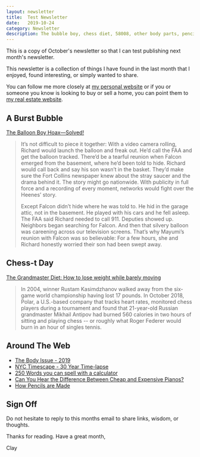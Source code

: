 ```yaml
---
layout: newsletter
title:  Test Newsletter
date:   2019-10-24
category: Newsletter
description: The bubble boy, chess diet, 58008, other body parts, pencils, and pianos
---
```


This is a copy of October's newsletter so that I can test publishing next month's newsletter.

This newsletter is a collection of things I have found in the last month that I enjoyed, found interesting, or simply wanted to share.

You can follow me more closely at [my personal website](http://claycarson.net "Personal Website") or if you or someone you know is looking to buy or sell a home, you can point them to [my real estate website](http://claycarson.com "Business Website ").

<!--more-->

## A Burst Bubble

[The Balloon Boy Hoax—Solved!](https://www.5280.com/2019/09/the-balloon-boy-hoax-solved/)

> It’s not difficult to piece it together: With a video camera rolling, Richard would launch the balloon and freak out. He’d call the FAA and get the balloon tracked. There’d be a tearful reunion when Falcon emerged from the basement, where he’d been told to hide. Richard would call back and say his son wasn’t in the basket. They’d make sure the Fort Collins newspaper knew about the stray saucer and the drama behind it. The story might go nationwide. With publicity in full force and a recording of every moment, networks would fight over the Heenes’ story.
> 
> Except Falcon didn’t hide where he was told to. He hid in the garage attic, not in the basement. He played with his cars and he fell asleep. The FAA said Richard needed to call 911. Deputies showed up. Neighbors began searching for Falcon. And then that silvery balloon was careening across our television screens. That’s why Mayumi’s reunion with Falcon was so believable: For a few hours, she and Richard honestly worried their son had been swept away.

## Chess-t Day

[The Grandmaster Diet: How to lose weight while barely moving](https://www.espn.in/espn/story/_/id/27593253/why-grandmasters-magnus-carlsen-fabiano-caruana-lose-weight-playing-chess)

> In 2004, winner Rustam Kasimdzhanov walked away from the six-game world championship having lost 17 pounds. In October 2018, Polar, a U.S.-based company that tracks heart rates, monitored chess players during a tournament and found that 21-year-old Russian grandmaster Mikhail Antipov had burned 560 calories in two hours of sitting and playing chess -- or roughly what Roger Federer would burn in an hour of singles tennis.

## Around The Web

- [The Body Issue - 2019](http://www.espn.com/espn/feature/story/_/id/27400369/the-body-issue#! "The Body Issue - 2019")
- [NYC Timescape - 30 Year Time-lapse](https://www.nyctimescape.com/#overview "NYC Timescape")
- [250 Words you can spell with a calculator](http://blog.presentandcorrect.com/250-words-you-can-spell-with-a-calculator)
- [Can You Hear the Difference Between Cheap and Expensive Pianos?](https://www.youtube.com/watch?v=xd2TL88T9_s)
- [How Pencils are Made](https://www.youtube.com/watch?v=aPb-slJH9Vs)

## Sign Off

Do not hesitate to reply to this months email to share links, wisdom, or thoughts.

Thanks for reading. Have a great month,

Clay